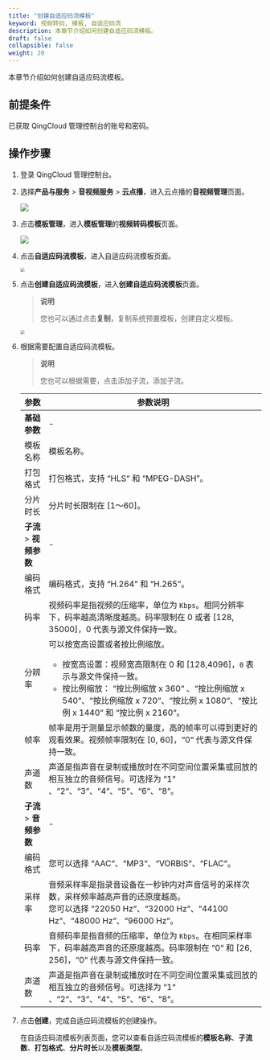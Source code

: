 ```yaml
---
title: "创建自适应码流模板"
keyword: 视频转码, 模板, 自适应码流
description: 本章节介绍如何创建自适应码流模板。
draft: false
collapsible: false
weight: 20
---
```


本章节介绍如何创建自适应码流模板。

## 前提条件

已获取 QingCloud 管理控制台的账号和密码。

## 操作步骤

1. 登录 QingCloud 管理控制台。

2. 选择**产品与服务** > **音视频服务** > **云点播**，进入云点播的**音视频管理**页面。

   ![](/audio_and_video/vod/_images/um_video_list.png)

3. 点击**模板管理**，进入**模板管理**的**视频转码模板**页面。

   ![](/audio_and_video/vod/_images/um_tempt_list.png)

4. 点击**自适应码流模板**，进入自适应码流模板页面。

   <img src="/audio_and_video/vod/_images/um_stream_list.png" style="zoom:50%;" />

5. 点击**创建自适应码流模板**，进入**创建自适应码流模板**页面。

   > **说明**
   >
   > 您也可以通过点击**复制**，复制系统预置模板，创建自定义模板。

   <img src="/audio_and_video/vod/_images/um_stream_win.png" style="zoom:50%;" />

6. 根据需要配置自适应码流模板。

   > **说明**
   >
   > 您也可以根据需要，点击添加子流，添加子流。

   | 参数                    | 参数说明                                                     |
   | ----------------------- | ------------------------------------------------------------ |
   | **基础参数**            | -                                                            |
   | 模板名称                | 模板名称。                                                   |
   | 打包格式                | 打包格式，支持 “HLS“ 和 “MPEG-DASH”。                        |
   | 分片时长                | 分片时长限制在 [1～60]。                                     |
   | **子流** > **视频参数** | -                                                            |
   | 编码格式                | 编码格式，支持 “H.264” 和 “H.265”。                          |
   | 码率                    | 视频码率是指视频的压缩率，单位为 `Kbps`。相同分辨率下，码率越高清晰度越高。码率限制在 0 或者 [128, 35000]，0 代表与源文件保持一致。 |
   | 分辨率                  | 可以按宽高设置或者按比例缩放。<ul><li>按宽高设置：视频宽高限制在 0 和 [128,4096]，`0` 表示与源文件保持一致。</li><li>按比例缩放： “按比例缩放 x 360“ 、“按比例缩放 x 540“、“按比例缩放 x 720“、“按比例 x 1080“、“按比例 x 1440“ 和 “按比例 x 2160“。 </li></ul> |
   | 帧率                    | 帧率是用于测量显示帧数的量度，高的帧率可以得到更好的观看效果。视频帧率限制在 [0, 60]，“0“ 代表与源文件保持一致。 |
   | 声道数                  | 声道是指声音在录制或播放时在不同空间位置采集或回放的相互独立的音频信号。可选择为 “1“ 、“2“、“3“、“4“、“5“、“6“、“8“。 |
   | **子流** > **音频参数** | -                                                            |
   | 编码格式                | 您可以选择 “AAC“、“MP3“、“VORBIS“、“FLAC“。                  |
   | 采样率                  | 音频采样率是指录音设备在一秒钟内对声音信号的采样次数，采样频率越高声音的还原度越高。<br />您可以选择 “22050 Hz“、“32000 Hz“、“44100 Hz“、“48000 Hz“、“96000 Hz“。 |
   | 码率                    | 音频码率是指音频的压缩率，单位为 `Kbps`。在相同采样率下，码率越高声音的还原度越高。码率限制在 “0“ 和 [26, 256]，“0“ 代表与源文件保持一致。 |
   | 声道数                  | 声道是指声音在录制或播放时在不同空间位置采集或回放的相互独立的音频信号。可选择为 “1“ 、“2“、“3“、“4“、“5“、“6“、“8“。 |
   
6. 点击**创建**，完成自适应码流模板的创建操作。

   在自适应码流模板列表页面，您可以查看自适应码流模板的**模板名称**、**子流数**、**打包格式**、**分片时长**以及**模板类型**。

